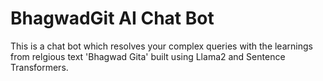 # BhagwadGit AI Chat Bot 
This is a chat bot which resolves your complex queries with the learnings from relgious text 'Bhagwad Gita' built using Llama2 and Sentence Transformers. 